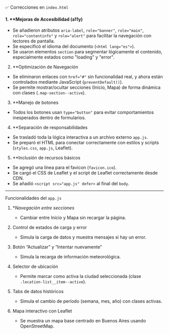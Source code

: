 

✅ Correcciones en `index.html`

#### 1. **Mejoras de Accesibilidad (a11y)
- Se añadieron atributos `aria-label`, `role="banner"`, `role="main"`, `role="contentinfo"` y `role="alert"` para facilitar la navegación con lectores de pantalla.
- Se especificó el idioma del documento (`<html lang="es">`).
- Se usaron elementos `section` para segmentar lógicamente el contenido, especialmente estados como "loading" y "error".

2. **Optimización de Navegación
- Se eliminaron enlaces con `href="#"` sin funcionalidad real, y ahora están controlados mediante JavaScript (`preventDefault()`).
- Se permite mostrar/ocultar secciones (Inicio, Mapa) de forma dinámica con clases (`.map-section--active`).

 3. **Manejo de botones
- Todos los botones usan `type="button"` para evitar comportamientos inesperados dentro de formularios.

 4. **Separación de responsabilidades
- Se trasladó toda la lógica interactiva a un archivo externo `app.js`.
- Se preparó el HTML para conectar correctamente con estilos y scripts (`styles.css`, `app.js`, Leaflet).

 5. **Inclusión de recursos básicos
- Se agregó una línea para el favicon (`favicon.ico`).
- Se cargó el CSS de Leaflet y el script de Leaflet correctamente desde CDN.
- Se añadió `<script src="app.js" defer>` al final del `body`.

---

 Funcionalidades del `app.js`

1. **Navegación entre secciones*
   - Cambiar entre Inicio y Mapa sin recargar la página.

2. Control de estados de carga y error
   - Simula la carga de datos y muestra mensajes si hay un error.

3. Botón “Actualizar” y “Intentar nuevamente”
   - Simula la recarga de información meteorológica.

4. Selector de ubicación
   - Permite marcar como activa la ciudad seleccionada (clase `.location-list__item--active`).

5. Tabs de datos históricos
   - Simula el cambio de período (semana, mes, año) con clases activas.

6. Mapa interactivo con Leaflet
   - Se muestra un mapa base centrado en Buenos Aires usando OpenStreetMap.


